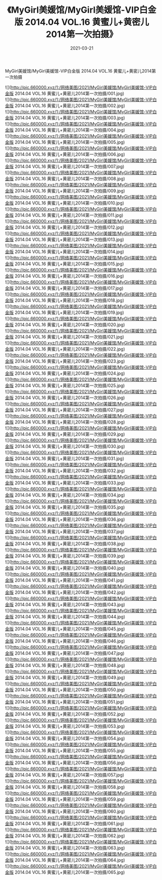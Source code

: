 ﻿---
layout: post
title:  《MyGirl美媛馆/MyGirl美媛馆-VIP白金版 2014.04 VOL.16 黄蜜儿+黄密儿2014第一次拍摄》
date:   2021-03-21
img: http://pic.660000.xyz/1:/网络美图/2021/MyGirl美媛馆/MyGirl美媛馆-VIP白金版 2014.04 VOL.16 黄蜜儿+黄密儿2014第一次拍摄/000.jpg
categories: [美女, 清纯, 唯美]
---

MyGirl美媛馆/MyGirl美媛馆-VIP白金版 2014.04 VOL.16 黄蜜儿+黄密儿2014第一次拍摄

 ![](http://pic.660000.xyz/1:/网络美图/2021/MyGirl美媛馆/MyGirl美媛馆-VIP白金版 2014.04 VOL.16 黄蜜儿+黄密儿2014第一次拍摄/001.jpg) <br>![](http://pic.660000.xyz/1:/网络美图/2021/MyGirl美媛馆/MyGirl美媛馆-VIP白金版 2014.04 VOL.16 黄蜜儿+黄密儿2014第一次拍摄/002.jpg) <br>![](http://pic.660000.xyz/1:/网络美图/2021/MyGirl美媛馆/MyGirl美媛馆-VIP白金版 2014.04 VOL.16 黄蜜儿+黄密儿2014第一次拍摄/003.jpg) <br>![](http://pic.660000.xyz/1:/网络美图/2021/MyGirl美媛馆/MyGirl美媛馆-VIP白金版 2014.04 VOL.16 黄蜜儿+黄密儿2014第一次拍摄/004.jpg) <br>![](http://pic.660000.xyz/1:/网络美图/2021/MyGirl美媛馆/MyGirl美媛馆-VIP白金版 2014.04 VOL.16 黄蜜儿+黄密儿2014第一次拍摄/005.jpg) <br>![](http://pic.660000.xyz/1:/网络美图/2021/MyGirl美媛馆/MyGirl美媛馆-VIP白金版 2014.04 VOL.16 黄蜜儿+黄密儿2014第一次拍摄/006.jpg) <br>![](http://pic.660000.xyz/1:/网络美图/2021/MyGirl美媛馆/MyGirl美媛馆-VIP白金版 2014.04 VOL.16 黄蜜儿+黄密儿2014第一次拍摄/007.jpg) <br>![](http://pic.660000.xyz/1:/网络美图/2021/MyGirl美媛馆/MyGirl美媛馆-VIP白金版 2014.04 VOL.16 黄蜜儿+黄密儿2014第一次拍摄/008.jpg) <br>![](http://pic.660000.xyz/1:/网络美图/2021/MyGirl美媛馆/MyGirl美媛馆-VIP白金版 2014.04 VOL.16 黄蜜儿+黄密儿2014第一次拍摄/009.jpg) <br>![](http://pic.660000.xyz/1:/网络美图/2021/MyGirl美媛馆/MyGirl美媛馆-VIP白金版 2014.04 VOL.16 黄蜜儿+黄密儿2014第一次拍摄/010.jpg) <br>![](http://pic.660000.xyz/1:/网络美图/2021/MyGirl美媛馆/MyGirl美媛馆-VIP白金版 2014.04 VOL.16 黄蜜儿+黄密儿2014第一次拍摄/011.jpg) <br>![](http://pic.660000.xyz/1:/网络美图/2021/MyGirl美媛馆/MyGirl美媛馆-VIP白金版 2014.04 VOL.16 黄蜜儿+黄密儿2014第一次拍摄/012.jpg) <br>![](http://pic.660000.xyz/1:/网络美图/2021/MyGirl美媛馆/MyGirl美媛馆-VIP白金版 2014.04 VOL.16 黄蜜儿+黄密儿2014第一次拍摄/013.jpg) <br>![](http://pic.660000.xyz/1:/网络美图/2021/MyGirl美媛馆/MyGirl美媛馆-VIP白金版 2014.04 VOL.16 黄蜜儿+黄密儿2014第一次拍摄/014.jpg) <br>![](http://pic.660000.xyz/1:/网络美图/2021/MyGirl美媛馆/MyGirl美媛馆-VIP白金版 2014.04 VOL.16 黄蜜儿+黄密儿2014第一次拍摄/015.jpg) <br>![](http://pic.660000.xyz/1:/网络美图/2021/MyGirl美媛馆/MyGirl美媛馆-VIP白金版 2014.04 VOL.16 黄蜜儿+黄密儿2014第一次拍摄/016.jpg) <br>![](http://pic.660000.xyz/1:/网络美图/2021/MyGirl美媛馆/MyGirl美媛馆-VIP白金版 2014.04 VOL.16 黄蜜儿+黄密儿2014第一次拍摄/017.jpg) <br>![](http://pic.660000.xyz/1:/网络美图/2021/MyGirl美媛馆/MyGirl美媛馆-VIP白金版 2014.04 VOL.16 黄蜜儿+黄密儿2014第一次拍摄/018.jpg) <br>![](http://pic.660000.xyz/1:/网络美图/2021/MyGirl美媛馆/MyGirl美媛馆-VIP白金版 2014.04 VOL.16 黄蜜儿+黄密儿2014第一次拍摄/019.jpg) <br>![](http://pic.660000.xyz/1:/网络美图/2021/MyGirl美媛馆/MyGirl美媛馆-VIP白金版 2014.04 VOL.16 黄蜜儿+黄密儿2014第一次拍摄/020.jpg) <br>![](http://pic.660000.xyz/1:/网络美图/2021/MyGirl美媛馆/MyGirl美媛馆-VIP白金版 2014.04 VOL.16 黄蜜儿+黄密儿2014第一次拍摄/021.jpg) <br>![](http://pic.660000.xyz/1:/网络美图/2021/MyGirl美媛馆/MyGirl美媛馆-VIP白金版 2014.04 VOL.16 黄蜜儿+黄密儿2014第一次拍摄/022.jpg) <br>![](http://pic.660000.xyz/1:/网络美图/2021/MyGirl美媛馆/MyGirl美媛馆-VIP白金版 2014.04 VOL.16 黄蜜儿+黄密儿2014第一次拍摄/023.jpg) <br>![](http://pic.660000.xyz/1:/网络美图/2021/MyGirl美媛馆/MyGirl美媛馆-VIP白金版 2014.04 VOL.16 黄蜜儿+黄密儿2014第一次拍摄/024.jpg) <br>![](http://pic.660000.xyz/1:/网络美图/2021/MyGirl美媛馆/MyGirl美媛馆-VIP白金版 2014.04 VOL.16 黄蜜儿+黄密儿2014第一次拍摄/025.jpg) <br>![](http://pic.660000.xyz/1:/网络美图/2021/MyGirl美媛馆/MyGirl美媛馆-VIP白金版 2014.04 VOL.16 黄蜜儿+黄密儿2014第一次拍摄/026.jpg) <br>![](http://pic.660000.xyz/1:/网络美图/2021/MyGirl美媛馆/MyGirl美媛馆-VIP白金版 2014.04 VOL.16 黄蜜儿+黄密儿2014第一次拍摄/027.jpg) <br>![](http://pic.660000.xyz/1:/网络美图/2021/MyGirl美媛馆/MyGirl美媛馆-VIP白金版 2014.04 VOL.16 黄蜜儿+黄密儿2014第一次拍摄/028.jpg) <br>![](http://pic.660000.xyz/1:/网络美图/2021/MyGirl美媛馆/MyGirl美媛馆-VIP白金版 2014.04 VOL.16 黄蜜儿+黄密儿2014第一次拍摄/029.jpg) <br>![](http://pic.660000.xyz/1:/网络美图/2021/MyGirl美媛馆/MyGirl美媛馆-VIP白金版 2014.04 VOL.16 黄蜜儿+黄密儿2014第一次拍摄/030.jpg) <br>![](http://pic.660000.xyz/1:/网络美图/2021/MyGirl美媛馆/MyGirl美媛馆-VIP白金版 2014.04 VOL.16 黄蜜儿+黄密儿2014第一次拍摄/031.jpg) <br>![](http://pic.660000.xyz/1:/网络美图/2021/MyGirl美媛馆/MyGirl美媛馆-VIP白金版 2014.04 VOL.16 黄蜜儿+黄密儿2014第一次拍摄/032.jpg) <br>![](http://pic.660000.xyz/1:/网络美图/2021/MyGirl美媛馆/MyGirl美媛馆-VIP白金版 2014.04 VOL.16 黄蜜儿+黄密儿2014第一次拍摄/033.jpg) <br>![](http://pic.660000.xyz/1:/网络美图/2021/MyGirl美媛馆/MyGirl美媛馆-VIP白金版 2014.04 VOL.16 黄蜜儿+黄密儿2014第一次拍摄/034.jpg) <br>![](http://pic.660000.xyz/1:/网络美图/2021/MyGirl美媛馆/MyGirl美媛馆-VIP白金版 2014.04 VOL.16 黄蜜儿+黄密儿2014第一次拍摄/035.jpg) <br>![](http://pic.660000.xyz/1:/网络美图/2021/MyGirl美媛馆/MyGirl美媛馆-VIP白金版 2014.04 VOL.16 黄蜜儿+黄密儿2014第一次拍摄/036.jpg) <br>![](http://pic.660000.xyz/1:/网络美图/2021/MyGirl美媛馆/MyGirl美媛馆-VIP白金版 2014.04 VOL.16 黄蜜儿+黄密儿2014第一次拍摄/037.jpg) <br>![](http://pic.660000.xyz/1:/网络美图/2021/MyGirl美媛馆/MyGirl美媛馆-VIP白金版 2014.04 VOL.16 黄蜜儿+黄密儿2014第一次拍摄/038.jpg) <br>![](http://pic.660000.xyz/1:/网络美图/2021/MyGirl美媛馆/MyGirl美媛馆-VIP白金版 2014.04 VOL.16 黄蜜儿+黄密儿2014第一次拍摄/039.jpg) <br>![](http://pic.660000.xyz/1:/网络美图/2021/MyGirl美媛馆/MyGirl美媛馆-VIP白金版 2014.04 VOL.16 黄蜜儿+黄密儿2014第一次拍摄/040.jpg) <br>![](http://pic.660000.xyz/1:/网络美图/2021/MyGirl美媛馆/MyGirl美媛馆-VIP白金版 2014.04 VOL.16 黄蜜儿+黄密儿2014第一次拍摄/041.jpg) <br>![](http://pic.660000.xyz/1:/网络美图/2021/MyGirl美媛馆/MyGirl美媛馆-VIP白金版 2014.04 VOL.16 黄蜜儿+黄密儿2014第一次拍摄/042.jpg) <br>![](http://pic.660000.xyz/1:/网络美图/2021/MyGirl美媛馆/MyGirl美媛馆-VIP白金版 2014.04 VOL.16 黄蜜儿+黄密儿2014第一次拍摄/043.jpg) <br>![](http://pic.660000.xyz/1:/网络美图/2021/MyGirl美媛馆/MyGirl美媛馆-VIP白金版 2014.04 VOL.16 黄蜜儿+黄密儿2014第一次拍摄/044.jpg) <br>![](http://pic.660000.xyz/1:/网络美图/2021/MyGirl美媛馆/MyGirl美媛馆-VIP白金版 2014.04 VOL.16 黄蜜儿+黄密儿2014第一次拍摄/045.jpg) <br>![](http://pic.660000.xyz/1:/网络美图/2021/MyGirl美媛馆/MyGirl美媛馆-VIP白金版 2014.04 VOL.16 黄蜜儿+黄密儿2014第一次拍摄/046.jpg) <br>![](http://pic.660000.xyz/1:/网络美图/2021/MyGirl美媛馆/MyGirl美媛馆-VIP白金版 2014.04 VOL.16 黄蜜儿+黄密儿2014第一次拍摄/047.jpg) <br>![](http://pic.660000.xyz/1:/网络美图/2021/MyGirl美媛馆/MyGirl美媛馆-VIP白金版 2014.04 VOL.16 黄蜜儿+黄密儿2014第一次拍摄/048.jpg) <br>![](http://pic.660000.xyz/1:/网络美图/2021/MyGirl美媛馆/MyGirl美媛馆-VIP白金版 2014.04 VOL.16 黄蜜儿+黄密儿2014第一次拍摄/049.jpg) <br>![](http://pic.660000.xyz/1:/网络美图/2021/MyGirl美媛馆/MyGirl美媛馆-VIP白金版 2014.04 VOL.16 黄蜜儿+黄密儿2014第一次拍摄/050.jpg) <br>![](http://pic.660000.xyz/1:/网络美图/2021/MyGirl美媛馆/MyGirl美媛馆-VIP白金版 2014.04 VOL.16 黄蜜儿+黄密儿2014第一次拍摄/051.jpg) <br>![](http://pic.660000.xyz/1:/网络美图/2021/MyGirl美媛馆/MyGirl美媛馆-VIP白金版 2014.04 VOL.16 黄蜜儿+黄密儿2014第一次拍摄/052.jpg) <br>![](http://pic.660000.xyz/1:/网络美图/2021/MyGirl美媛馆/MyGirl美媛馆-VIP白金版 2014.04 VOL.16 黄蜜儿+黄密儿2014第一次拍摄/053.jpg) <br>![](http://pic.660000.xyz/1:/网络美图/2021/MyGirl美媛馆/MyGirl美媛馆-VIP白金版 2014.04 VOL.16 黄蜜儿+黄密儿2014第一次拍摄/054.jpg) <br>![](http://pic.660000.xyz/1:/网络美图/2021/MyGirl美媛馆/MyGirl美媛馆-VIP白金版 2014.04 VOL.16 黄蜜儿+黄密儿2014第一次拍摄/055.jpg) <br>![](http://pic.660000.xyz/1:/网络美图/2021/MyGirl美媛馆/MyGirl美媛馆-VIP白金版 2014.04 VOL.16 黄蜜儿+黄密儿2014第一次拍摄/056.jpg) <br>![](http://pic.660000.xyz/1:/网络美图/2021/MyGirl美媛馆/MyGirl美媛馆-VIP白金版 2014.04 VOL.16 黄蜜儿+黄密儿2014第一次拍摄/057.jpg) <br>![](http://pic.660000.xyz/1:/网络美图/2021/MyGirl美媛馆/MyGirl美媛馆-VIP白金版 2014.04 VOL.16 黄蜜儿+黄密儿2014第一次拍摄/058.jpg) <br>![](http://pic.660000.xyz/1:/网络美图/2021/MyGirl美媛馆/MyGirl美媛馆-VIP白金版 2014.04 VOL.16 黄蜜儿+黄密儿2014第一次拍摄/059.jpg) <br>![](http://pic.660000.xyz/1:/网络美图/2021/MyGirl美媛馆/MyGirl美媛馆-VIP白金版 2014.04 VOL.16 黄蜜儿+黄密儿2014第一次拍摄/060.jpg) <br>![](http://pic.660000.xyz/1:/网络美图/2021/MyGirl美媛馆/MyGirl美媛馆-VIP白金版 2014.04 VOL.16 黄蜜儿+黄密儿2014第一次拍摄/061.jpg) <br>![](http://pic.660000.xyz/1:/网络美图/2021/MyGirl美媛馆/MyGirl美媛馆-VIP白金版 2014.04 VOL.16 黄蜜儿+黄密儿2014第一次拍摄/062.jpg) <br>![](http://pic.660000.xyz/1:/网络美图/2021/MyGirl美媛馆/MyGirl美媛馆-VIP白金版 2014.04 VOL.16 黄蜜儿+黄密儿2014第一次拍摄/063.jpg) <br>![](http://pic.660000.xyz/1:/网络美图/2021/MyGirl美媛馆/MyGirl美媛馆-VIP白金版 2014.04 VOL.16 黄蜜儿+黄密儿2014第一次拍摄/064.jpg) <br>![](http://pic.660000.xyz/1:/网络美图/2021/MyGirl美媛馆/MyGirl美媛馆-VIP白金版 2014.04 VOL.16 黄蜜儿+黄密儿2014第一次拍摄/065.jpg) <br>